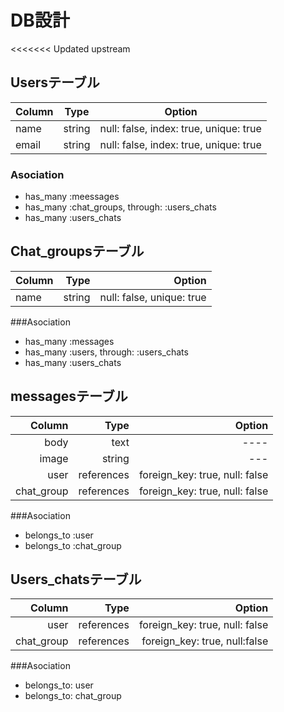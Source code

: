 # DB設計
<<<<<<< Updated upstream

## Usersテーブル

|Column|Type|Option|
|------|----|------|
|name|string|null: false, index: true, unique: true|
|email|string|null: false, index: true, unique: true|

### Asociation
- has_many :meessages
- has_many :chat_groups, through: :users_chats
- has_many :users_chats

## Chat_groupsテーブル

|Column|Type|Option|
|:-----|---:|-----:|
|name|string|null: false, unique: true|

###Asociation
- has_many :messages
- has_many :users, through: :users_chats
- has_many :users_chats

## messagesテーブル
|Column|Type|Option|
|-----:|---:|-----:|
|body|text|----|
|image|string|---|
|user|references|foreign_key: true, null: false|
|chat_group|references|foreign_key: true, null: false|

###Asociation
- belongs_to :user
- belongs_to :chat_group

## Users_chatsテーブル
|Column|Type|Option|
|-----:|---:|-----:|
|user|references|foreign_key: true, null: false|
|chat_group|references|foreign_key: true, null:false|

###Asociation
- belongs_to: user
- belongs_to: chat_group

